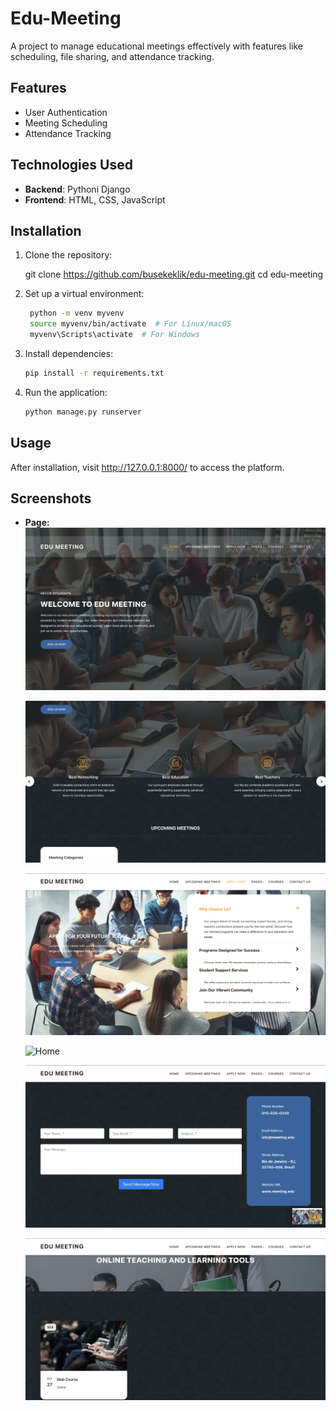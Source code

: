 # Edu-Meeting

A project to manage educational meetings effectively with features like scheduling, file sharing, and attendance tracking.

## Features
- User Authentication
- Meeting Scheduling
- Attendance Tracking

## Technologies Used
- **Backend**: Pythoni Django
- **Frontend**: HTML, CSS, JavaScript

## Installation
1. Clone the repository:
   
   git clone https://github.com/busekeklik/edu-meeting.git
   cd edu-meeting
2. Set up a virtual environment:
    ```bash
     python -m venv myvenv
     source myvenv/bin/activate  # For Linux/macOS
     myvenv\Scripts\activate  # For Windows
3. Install dependencies:
    ```bash
    pip install -r requirements.txt
4. Run the application:
    ```bash
    python manage.py runserver

## Usage
After installation, visit http://127.0.0.1:8000/ to access the platform.

## Screenshots
- **Page:**
  ![Home](screenshots/home1.png)
  <br>

  ![Home](screenshots/home2.png)
  <br>

  ![Home](screenshots/home3.png)
  <br>

  ![Home](screenshots/home4.png)
  <br>
  
  ![Home](screenshots/home5.png)
  <br>

  ![Home](screenshots/home6.png)






  
